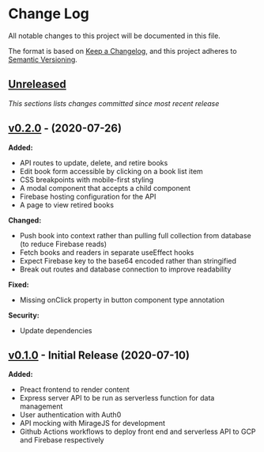 # Change Log

All notable changes to this project will be documented in this file.

The format is based on [Keep a Changelog](https://keepachangelog.com/en/1.0.0/),
and this project adheres to [Semantic Versioning](https://semver.org/spec/v2.0.0.html).

## [Unreleased](https://github.com/mrewers/library/compare/v0.2.0...HEAD)

_This sections lists changes committed since most recent release_

## [v0.2.0](https://github.com/mrewers/library/compare/v0.1.0...v0.2.0) - (2020-07-26)

**Added:**

- API routes to update, delete, and retire books
- Edit book form accessible by clicking on a book list item
- CSS breakpoints with mobile-first styling
- A modal component that accepts a child component
- Firebase hosting configuration for the API
- A page to view retired books

**Changed:**

- Push book into context rather than pulling full collection from database (to reduce Firebase reads)
- Fetch books and readers in separate useEffect hooks
- Expect Firebase key to the base64 encoded rather than stringified
- Break out routes and database connection to improve readability

**Fixed:**

- Missing onClick property in button component type annotation

**Security:**

- Update dependencies

## [v0.1.0](https://github.com/mrewers/library/tree/v0.1.0) - Initial Release (2020-07-10)

**Added:**

- Preact frontend to render content
- Express server API to be run as serverless function for data management
- User authentication with Auth0
- API mocking with MirageJS for development
- Github Actions workflows to deploy front end and serverless API to GCP and Firebase respectively
